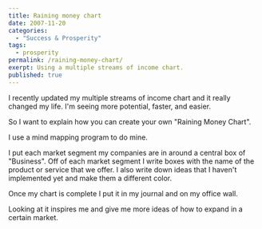 ```yaml
---
title: Raining money chart
date: 2007-11-20
categories:
  - "Success & Prosperity"
tags:
  - prosperity
permalink: /raining-money-chart/
exerpt: Using a multiple streams of income chart.
published: true
---
```

I recently updated my multiple streams of income chart and it really changed my life. I'm seeing more potential, faster, and easier.

So I want to explain how you can create your own "Raining Money Chart".

I use a mind mapping program to do mine.

I put each market segment my companies are in around a central box of "Business". Off of each market segment I write boxes with the name of the product or service that we offer. I also write down ideas that I haven't implemented yet and make them a different color.

Once my chart is complete I put it in my journal and on my office wall.

Looking at it inspires me and give me more ideas of how to expand in a certain market.